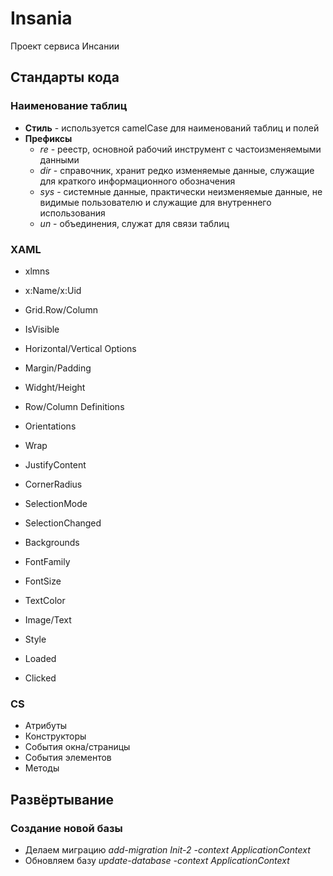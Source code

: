 # Insania
Проект сервиса Инсании

## Стандарты кода

### Наименование таблиц

- **Cтиль** - используется camelCase для наименований таблиц и полей
- **Префиксы**
  - *re* - реестр, основной рабочий инструмент с частоизменяемыми данными
  - *dir* - справочник, хранит редко изменяемые данные, служащие для краткого информационного обозначения
  - *sys* - системные данные, практически неизменяемые данные, не видимые пользователю и служащие для внутреннего использования
  - *un* - объединения, служат для связи таблиц

### XAML
  * xlmns
  * x:Name/x:Uid
  * Grid.Row/Column
  * IsVisible

  * Horizontal/Vertical Options
  * Margin/Padding
  * Widght/Height

  * Row/Column Definitions
  * Orientations
  * Wrap
  * JustifyContent
  * CornerRadius
  * SelectionMode
  * SelectionChanged

  * Backgrounds
  * FontFamily
  * FontSize
  * TextColor

  * Image/Text
  * Style

  * Loaded    
  * Clicked 

### CS
* Атрибуты
* Конструкторы
* События окна/страницы
* События элементов
* Методы
 
## Развёртывание

### Создание новой базы
  - Делаем миграцию *add-migration Init-2 -context ApplicationContext*
  - Обновляем базу *update-database -context ApplicationContext*